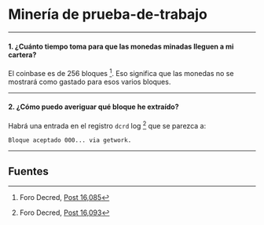 # <i class="fa fa-fire"></i> Minería de prueba-de-trabajo

---

#### 1. ¿Cuánto tiempo toma para que las monedas minadas lleguen a mi cartera?

El coinbase es de 256 bloques [^16085]. Eso significa que las monedas no se mostrará como gastado para esos varios bloques.

---

#### 2. ¿Cómo puedo averiguar qué bloque he extraído?

Habrá una entrada en el registro `dcrd` log [^16093] que se parezca a:

```no-highlight
Bloque aceptado 000... via getwork.
```

---

## <i class="fa fa-book"></i> Fuentes

[^16085]: Foro Decred, [Post 16,085](https://forum.decred.org/threads/1852/#post-16085)
[^16093]: Foro Decred, [Post 16,093](https://forum.decred.org/threads/1852/#post-16093)
